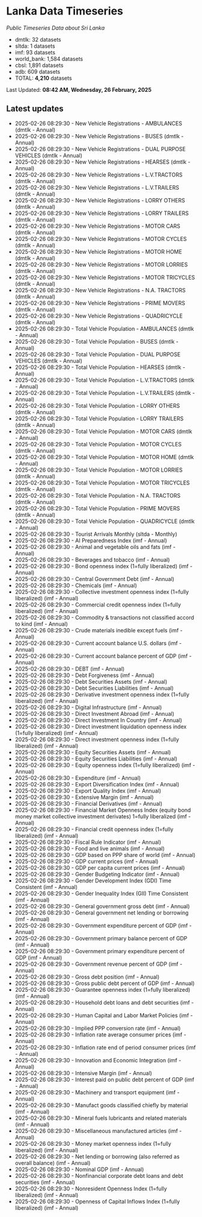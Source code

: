 # Lanka Data Timeseries
*Public Timeseries Data about Sri Lanka*

* dmtlk: 32 datasets
* sltda: 1 datasets
* imf: 93 datasets
* world_bank: 1,584 datasets
* cbsl: 1,891 datasets
* adb: 609 datasets
* TOTAL: **4,210** datasets

Last Updated: **08:42 AM, Wednesday, 26 February, 2025**

## Latest updates

* 2025-02-26 08:29:30 - New Vehicle Registrations - AMBULANCES (dmtlk - Annual)
* 2025-02-26 08:29:30 - New Vehicle Registrations - BUSES (dmtlk - Annual)
* 2025-02-26 08:29:30 - New Vehicle Registrations - DUAL PURPOSE VEHICLES (dmtlk - Annual)
* 2025-02-26 08:29:30 - New Vehicle Registrations - HEARSES (dmtlk - Annual)
* 2025-02-26 08:29:30 - New Vehicle Registrations - L.V.TRACTORS (dmtlk - Annual)
* 2025-02-26 08:29:30 - New Vehicle Registrations - L.V.TRAILERS (dmtlk - Annual)
* 2025-02-26 08:29:30 - New Vehicle Registrations - LORRY OTHERS (dmtlk - Annual)
* 2025-02-26 08:29:30 - New Vehicle Registrations - LORRY TRAILERS (dmtlk - Annual)
* 2025-02-26 08:29:30 - New Vehicle Registrations - MOTOR CARS (dmtlk - Annual)
* 2025-02-26 08:29:30 - New Vehicle Registrations - MOTOR CYCLES (dmtlk - Annual)
* 2025-02-26 08:29:30 - New Vehicle Registrations - MOTOR HOME (dmtlk - Annual)
* 2025-02-26 08:29:30 - New Vehicle Registrations - MOTOR LORRIES (dmtlk - Annual)
* 2025-02-26 08:29:30 - New Vehicle Registrations - MOTOR TRICYCLES (dmtlk - Annual)
* 2025-02-26 08:29:30 - New Vehicle Registrations - N.A. TRACTORS (dmtlk - Annual)
* 2025-02-26 08:29:30 - New Vehicle Registrations - PRIME MOVERS (dmtlk - Annual)
* 2025-02-26 08:29:30 - New Vehicle Registrations - QUADRICYCLE (dmtlk - Annual)
* 2025-02-26 08:29:30 - Total Vehicle Population - AMBULANCES (dmtlk - Annual)
* 2025-02-26 08:29:30 - Total Vehicle Population - BUSES (dmtlk - Annual)
* 2025-02-26 08:29:30 - Total Vehicle Population - DUAL PURPOSE VEHICLES (dmtlk - Annual)
* 2025-02-26 08:29:30 - Total Vehicle Population - HEARSES (dmtlk - Annual)
* 2025-02-26 08:29:30 - Total Vehicle Population - L.V.TRACTORS (dmtlk - Annual)
* 2025-02-26 08:29:30 - Total Vehicle Population - L.V.TRAILERS (dmtlk - Annual)
* 2025-02-26 08:29:30 - Total Vehicle Population - LORRY OTHERS (dmtlk - Annual)
* 2025-02-26 08:29:30 - Total Vehicle Population - LORRY TRAILERS (dmtlk - Annual)
* 2025-02-26 08:29:30 - Total Vehicle Population - MOTOR CARS (dmtlk - Annual)
* 2025-02-26 08:29:30 - Total Vehicle Population - MOTOR CYCLES (dmtlk - Annual)
* 2025-02-26 08:29:30 - Total Vehicle Population - MOTOR HOME (dmtlk - Annual)
* 2025-02-26 08:29:30 - Total Vehicle Population - MOTOR LORRIES (dmtlk - Annual)
* 2025-02-26 08:29:30 - Total Vehicle Population - MOTOR TRICYCLES (dmtlk - Annual)
* 2025-02-26 08:29:30 - Total Vehicle Population - N.A. TRACTORS (dmtlk - Annual)
* 2025-02-26 08:29:30 - Total Vehicle Population - PRIME MOVERS (dmtlk - Annual)
* 2025-02-26 08:29:30 - Total Vehicle Population - QUADRICYCLE (dmtlk - Annual)
* 2025-02-26 08:29:30 - Tourist Arrivals Monthly (sltda - Monthly)
* 2025-02-26 08:29:30 - AI Preparedness Index (imf - Annual)
* 2025-02-26 08:29:30 - Animal and vegetable oils and fats (imf - Annual)
* 2025-02-26 08:29:30 - Beverages and tobacco (imf - Annual)
* 2025-02-26 08:29:30 - Bond openness index (1=fully liberalized) (imf - Annual)
* 2025-02-26 08:29:30 - Central Government Debt (imf - Annual)
* 2025-02-26 08:29:30 - Chemicals (imf - Annual)
* 2025-02-26 08:29:30 - Collective investment openness index (1=fully liberalized) (imf - Annual)
* 2025-02-26 08:29:30 - Commercial credit openness index (1=fully liberalized) (imf - Annual)
* 2025-02-26 08:29:30 - Commodity & transactions not classified accord to kind (imf - Annual)
* 2025-02-26 08:29:30 - Crude materials inedible except fuels (imf - Annual)
* 2025-02-26 08:29:30 - Current account balance U.S. dollars (imf - Annual)
* 2025-02-26 08:29:30 - Current account balance percent of GDP (imf - Annual)
* 2025-02-26 08:29:30 - DEBT (imf - Annual)
* 2025-02-26 08:29:30 - Debt Forgiveness (imf - Annual)
* 2025-02-26 08:29:30 - Debt Securities Assets (imf - Annual)
* 2025-02-26 08:29:30 - Debt Securities Liabilities (imf - Annual)
* 2025-02-26 08:29:30 - Derivative investment openness index (1=fully liberalized) (imf - Annual)
* 2025-02-26 08:29:30 - Digital Infrastructure (imf - Annual)
* 2025-02-26 08:29:30 - Direct Investment Abroad (imf - Annual)
* 2025-02-26 08:29:30 - Direct Investment In Country (imf - Annual)
* 2025-02-26 08:29:30 - Direct investment liquidation openness index (1=fully liberalized) (imf - Annual)
* 2025-02-26 08:29:30 - Direct investment openness index (1=fully liberalized) (imf - Annual)
* 2025-02-26 08:29:30 - Equity Securities Assets (imf - Annual)
* 2025-02-26 08:29:30 - Equity Securities Liabilities (imf - Annual)
* 2025-02-26 08:29:30 - Equity openness index (1=fully liberalized) (imf - Annual)
* 2025-02-26 08:29:30 - Expenditure (imf - Annual)
* 2025-02-26 08:29:30 - Export Diversification Index (imf - Annual)
* 2025-02-26 08:29:30 - Export Quality Index (imf - Annual)
* 2025-02-26 08:29:30 - Extensive Margin (imf - Annual)
* 2025-02-26 08:29:30 - Financial Derivatives (imf - Annual)
* 2025-02-26 08:29:30 - Financial Market Openness Index (equity bond money market collective investment derivates) 1=fully liberalized (imf - Annual)
* 2025-02-26 08:29:30 - Financial credit openness index (1=fully liberalized) (imf - Annual)
* 2025-02-26 08:29:30 - Fiscal Rule Indicator (imf - Annual)
* 2025-02-26 08:29:30 - Food and live animals (imf - Annual)
* 2025-02-26 08:29:30 - GDP based on PPP share of world (imf - Annual)
* 2025-02-26 08:29:30 - GDP current prices (imf - Annual)
* 2025-02-26 08:29:30 - GDP per capita current prices (imf - Annual)
* 2025-02-26 08:29:30 - Gender Budgeting Indicator (imf - Annual)
* 2025-02-26 08:29:30 - Gender Development Index (GDI) Time Consistent (imf - Annual)
* 2025-02-26 08:29:30 - Gender Inequality Index (GII) Time Consistent (imf - Annual)
* 2025-02-26 08:29:30 - General government gross debt (imf - Annual)
* 2025-02-26 08:29:30 - General government net lending or borrowing (imf - Annual)
* 2025-02-26 08:29:30 - Government expenditure percent of GDP (imf - Annual)
* 2025-02-26 08:29:30 - Government primary balance percent of GDP (imf - Annual)
* 2025-02-26 08:29:30 - Government primary expenditure percent of GDP (imf - Annual)
* 2025-02-26 08:29:30 - Government revenue percent of GDP (imf - Annual)
* 2025-02-26 08:29:30 - Gross debt position (imf - Annual)
* 2025-02-26 08:29:30 - Gross public debt percent of GDP (imf - Annual)
* 2025-02-26 08:29:30 - Guarantee openness index (1=fully liberalized) (imf - Annual)
* 2025-02-26 08:29:30 - Household debt loans and debt securities (imf - Annual)
* 2025-02-26 08:29:30 - Human Capital and Labor Market Policies (imf - Annual)
* 2025-02-26 08:29:30 - Implied PPP conversion rate (imf - Annual)
* 2025-02-26 08:29:30 - Inflation rate average consumer prices (imf - Annual)
* 2025-02-26 08:29:30 - Inflation rate end of period consumer prices (imf - Annual)
* 2025-02-26 08:29:30 - Innovation and Economic Integration (imf - Annual)
* 2025-02-26 08:29:30 - Intensive Margin (imf - Annual)
* 2025-02-26 08:29:30 - Interest paid on public debt percent of GDP (imf - Annual)
* 2025-02-26 08:29:30 - Machinery and transport equipment (imf - Annual)
* 2025-02-26 08:29:30 - Manufact goods classified chiefly by material (imf - Annual)
* 2025-02-26 08:29:30 - Mineral fuels lubricants and related materials (imf - Annual)
* 2025-02-26 08:29:30 - Miscellaneous manufactured articles (imf - Annual)
* 2025-02-26 08:29:30 - Money market openness index (1=fully liberalized) (imf - Annual)
* 2025-02-26 08:29:30 - Net lending or borrowing (also referred as overall balance) (imf - Annual)
* 2025-02-26 08:29:30 - Nominal GDP (imf - Annual)
* 2025-02-26 08:29:30 - Nonfinancial corporate debt loans and debt securities (imf - Annual)
* 2025-02-26 08:29:30 - Nonresident Openness Index (1=fully liberalized) (imf - Annual)
* 2025-02-26 08:29:30 - Openness of Capital Inflows Index (1=fully liberalized) (imf - Annual)